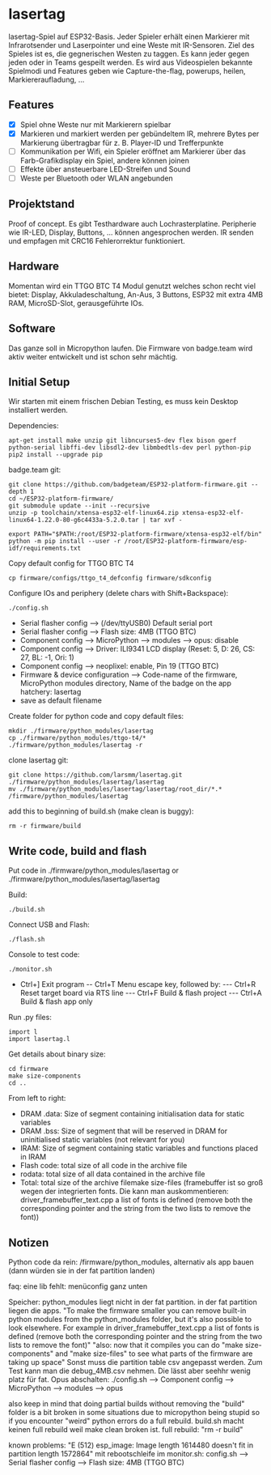 # lasertag

lasertag-Spiel auf ESP32-Basis. Jeder Spieler erhält einen Markierer mit Infrarotsender und Laserpointer und eine Weste mit IR-Sensoren. Ziel des Spieles ist es, die gegnerischen Westen zu taggen. Es kann jeder gegen jeden oder in Teams gespeilt werden. Es wird aus Videospielen bekannte Spielmodi und Features geben wie Capture-the-flag, powerups, heilen, Markiereraufladung, ...

## Features
- [x] Spiel ohne Weste nur mit Markierern spielbar
- [x] Markieren und markiert werden per gebündeltem IR, mehrere Bytes per Markierung übertragbar für z. B. Player-ID und Trefferpunkte
- [ ] Kommunikation per Wifi, ein Spieler eröffnet am Markierer über das Farb-Grafikdisplay ein Spiel, andere können joinen
- [ ] Effekte über ansteuerbare LED-Streifen und Sound
- [ ] Weste per Bluetooth oder WLAN angebunden

## Projektstand
Proof of concept. Es gibt Testhardware auch Lochrasterplatine. Peripherie wie IR-LED, Display, Buttons, ... können angesprochen werden. IR senden und empfagen mit CRC16 Fehlerorrektur funktioniert.

## Hardware
Momentan wird ein TTGO BTC T4 Modul genutzt welches schon recht viel bietet: Display, Akkuladeschaltung, An-Aus, 3 Buttons, ESP32 mit extra 4MB RAM, MicroSD-Slot, gerausgeführte IOs. 

## Software
Das ganze soll in Micropython laufen. Die Firmware von badge.team wird aktiv weiter entwickelt und ist schon sehr mächtig.

## Initial Setup
Wir starten mit einem frischen Debian Testing, es muss kein Desktop installiert werden.

Dependencies:
```
apt-get install make unzip git libncurses5-dev flex bison gperf python-serial libffi-dev libsdl2-dev libmbedtls-dev perl python-pip
pip2 install --upgrade pip
```

badge.team git:
```
git clone https://github.com/badgeteam/ESP32-platform-firmware.git --depth 1
cd ~/ESP32-platform-firmware/
git submodule update --init --recursive
unzip -p toolchain/xtensa-esp32-elf-linux64.zip xtensa-esp32-elf-linux64-1.22.0-80-g6c4433a-5.2.0.tar | tar xvf -

export PATH="$PATH:/root/ESP32-platform-firmware/xtensa-esp32-elf/bin"
python -m pip install --user -r /root/ESP32-platform-firmware/esp-idf/requirements.txt
```

Copy default config for TTGO BTC T4
```
cp firmware/configs/ttgo_t4_defconfig firmware/sdkconfig
```

Configure IOs and periphery (delete chars with Shift+Backspace):
```
./config.sh
```
- Serial flasher config --> (/dev/ttyUSB0) Default serial port
- Serial flasher config --> Flash size: 4MB (TTGO BTC)
- Component config --> MicroPython --> modules --> opus: disable
- Component config --> Driver: ILI9341 LCD display (Reset: 5, D: 26, CS: 27, BL: -1, Ori: 1)
- Component config --> neoplixel: enable, Pin 19 (TTGO BTC)
- Firmware & device configuration --> Code-name of the firmware, MicroPython modules directory, Name of the badge on the app hatchery: lasertag
- save as default filename

Create folder for python code and copy default files:
```
mkdir ./firmware/python_modules/lasertag
cp ./firmware/python_modules/ttgo-t4/* ./firmware/python_modules/lasertag -r
```

clone lasertag git:
```
git clone https://github.com/larsmm/lasertag.git ./firmware/python_modules/lasertag/lasertag
mv ./firmware/python_modules/lasertag/lasertag/root_dir/*.* /firmware/python_modules/lasertag
```

add this to beginning of build.sh (make clean is buggy):
```
rm -r firmware/build
```

## Write code, build and flash

Put code in ./firmware/python_modules/lasertag or ./firmware/python_modules/lasertag/lasertag 

Build:
```
./build.sh
```

Connect USB and Flash:
```
./flash.sh
```

Console to test code:
```
./monitor.sh
```
- Ctrl+]  Exit program
-- Ctrl+T  Menu escape key, followed by:
--- Ctrl+R  Reset target board via RTS line
--- Ctrl+F  Build & flash project
--- Ctrl+A  Build & flash app only

Run .py files:
```
import l
import lasertag.l
```

Get details about binary size:
```
cd firmware
make size-components
cd ..
```
From left to right:
- DRAM .data: Size of segment containing initialisation data for static variables
- DRAM .bss: Size of segment that will be reserved in DRAM for uninitialised static variables (not relevant for you)
- IRAM: Size of segment containing static variables and functions placed in IRAM
- Flash code: total size of all code in the archive file
- rodata: total size of all data contained in the archive file
- Total: total size of the archive filemake size-files
(framebuffer ist so groß wegen der integrierten fonts. Die kann man auskommentieren: driver_framebuffer_text.cpp a list of fonts is defined (remove both the corresponding pointer and the string from the two lists to remove the font))

## Notizen
Python code da rein: /firmware/python_modules, alternativ als app bauen (dann würden sie in der fat partition landen)

faq:
eine lib fehlt: menüconfig ganz unten

Speicher: python_modules liegt nicht in der fat partition. in der fat partition liegen die apps. "To make the firmware smaller you can remove built-in python modules from the python_modules folder, but it's also possible to look elsewhere. For example in driver_framebuffer_text.cpp a list of fonts is defined (remove both the corresponding pointer and the string from the two lists to remove the font)" "also: now that it compiles you can do "make size-components" and "make size-files" to see what parts of the firmware are taking up space"
Sonst muss die partition table csv angepasst werden. Zum Test kann man die debug_4MB.csv nehmen. Die lässt aber seehhr wenig platz für fat.
Opus abschalten: ./config.sh --> Component config --> MicroPython --> modules --> opus

also keep in mind that doing partial builds without removing the "build" folder is a bit broken in some situations due to micropython being stupid so if you encounter "weird" python errors do a full rebuild. build.sh macht keinen full rebuild weil make clean broken ist. full rebuild: "rm -r build"

known problems:
"E (512) esp_image: Image length 1614480 doesn't fit in partition length 1572864" mit rebootschleife im monitor.sh: config.sh --> Serial flasher config --> Flash size: 4MB (TTGO BTC)